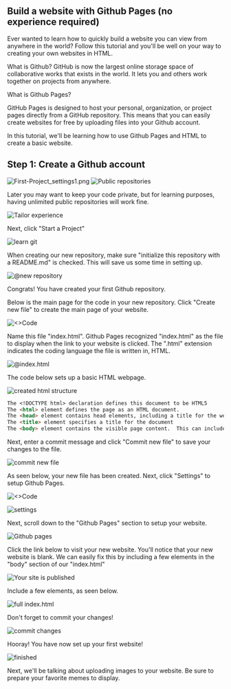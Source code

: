 ## Build a website with Github Pages (no experience required)

Ever wanted to learn how to quickly build a website you can view from anywhere in the world?  Follow this tutorial and you'll be well on your way to creating your own websites in HTML.  

What is Github? 
 GitHub is now the largest online storage space of collaborative works that exists in the world.  It lets you and others work together on projects from anywhere.
 
 What is Github Pages?
 
 GitHub Pages is designed to host your personal, organization, or project pages directly from a GitHub repository. This means that you can easily create websites for free by uploading files into your Github account. 
 
 In this tutorial, we'll be learning how to use Github Pages and HTML to create a basic website.
 
 ## Step 1: Create a Github account

![First-Project_settings1.png](/images/1.png)
![Public repositories](/images/2.png)



Later you may want to keep your code private, but for learning purposes, having unlimited public repositories will work fine. 



![Tailor experience](/images/3.png)



Next, click "Start a Project"



![learn git](/images/4.png)



When creating our new repository, make sure "initialize this repository with a README.md" is checked.  This will save us some time in setting up. 



![@new repository](/images/5.png)



Congrats!  You have created your first Github repository.  

Below is the main page for the code in your new repository.  Click "Create new file" to create the main page of your website.



![<>Code](/images/6.png)



Name this file "index.html".  Github Pages recognized "index.html" as the file to display when the link to your website is clicked.  The ".html" extension indicates the coding language the file is written in, HTML. 



![@index.html](/images/7.png)



The code below sets up a basic HTML webpage.



![created html structure](/images/8.png)



```markdown
The <!DOCTYPE html> declaration defines this document to be HTML5
The <html> element defines the page as an HTML document.
The <head> element contains head elements, including a title for the website.
The <title> element specifies a title for the document
The <body> element contains the visible page content.  This can include paragraphs and headers.
```



Next, enter a commit message and click "Commit new file" to save your changes to the file.



![commit new file](/images/9.png)



As seen below, your new file has been created.  Next, click "Settings" to setup Github Pages. 



![<>Code](/images/10.png)


![settings](/images/11.png)



Next, scroll down to the "Github Pages" section to setup your website. 



![Github pages](/images/12.png)



Click the link below to visit your new website. You'll notice that your new website is blank.  We can easily fix this by including a few elements in the "body" section of our "index.html"



![Your site is published](/images/13.png)



Include a few elements, as seen below.



![full index.html](/images/14.png)



Don't forget to commit your changes! 



![commit changes](/images/15.png)

Hooray!  You have now set up your first website!


![finished](mywebsite.png)


Next, we'll be talking about uploading images to your website.  Be sure to prepare your favorite memes to display. 


<!--### Markdown

Markdown is a lightweight and easy-to-use syntax for styling your writing. It includes conventions for

```markdown
Syntax highlighted code block

# Header 1
## Header 2
### Header 3

- Bulleted
- List

1. Numbered
2. List

**Bold** and _Italic_ and `Code` text

[Link](url) and ![Image](src)
```

For more details see [GitHub Flavored Markdown](https://guides.github.com/features/mastering-markdown/).

### Jekyll Themes

Your Pages site will use the layout and styles from the Jekyll theme you have selected in your [repository settings](https://github.com/zsheill7/SwiftTutorial/settings). The name of this theme is saved in the Jekyll `_config.yml` configuration file.

### Support or Contact

Having trouble with Pages? Check out our [documentation](https://help.github.com/categories/github-pages-basics/) or [contact support](https://github.com/contact) and we’ll help you sort it out.-->
